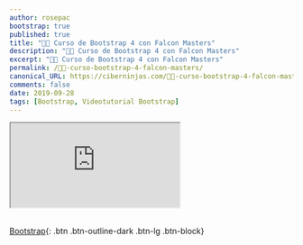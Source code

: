 ```yaml
---
author: rosepac
bootstrap: true
published: true
title: "👨‍🏫 Curso de Bootstrap 4 con Falcon Masters"
description: "👩‍🎨 Curso de Bootstrap 4 con Falcon Masters"
excerpt: "👩‍🎨 Curso de Bootstrap 4 con Falcon Masters"
permalink: /👨‍🏫-curso-bootstrap-4-falcon-masters/
canonical_URL: https://ciberninjas.com/👨‍🏫-curso-bootstrap-4-falcon-masters/
comments: false
date: 2019-09-28
tags: [Bootstrap, Videotutorial Bootstrap]
---
```


<div class="embed-responsive embed-responsive-16by9">
  <iframe class="embed-responsive-item" src="https://www.youtube-nocookie.com/embed/videoseries?list=PLhSj3UTs2_yWHrFIVoEkiaiEjDHt9lZAI" allowfullscreen></iframe>
</div><br/>

[<i class="fab fa-bootstrap"></i> Bootstrap](/cursos-tecnologia/#bootstrap-){: .btn .btn-outline-dark .btn-lg .btn-block}
